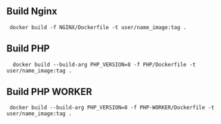 ## Build Nginx

`` docker build -f NGINX/Dockerfile -t user/name_image:tag .``

## Build PHP

``  docker build --build-arg PHP_VERSION=8 -f PHP/Dockerfile -t user/name_image:tag .``

## Build PHP WORKER

`` docker build --build-arg PHP_VERSION=8 -f PHP-WORKER/Dockerfile -t user/name_image:tag .``

